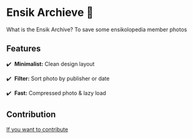 # Ensik Archieve 📁

What is the Ensik Archive? To save some ensikolopedia member photos

## Features

✔️ &nbsp;**Minimalist:** Clean design layout

✔️ &nbsp;**Filter:** Sort photo by publisher or date

✔️ &nbsp;**Fast:** Compressed photo & lazy load

## Contribution

[If you want to contribute](CONTRIBUTION.md)
